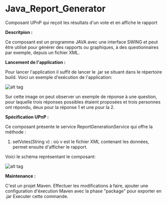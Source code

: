 # Java_Report_Generator
Composant UPnP qui reçoit les résultats d'un vote et en affiche le rapport

<strong>Descritpion : </strong>

Ce composant est un programme JAVA avec une interface SWING et peut être utilisé pour générer des rapports ou graphiques,
à des questionnaires par exemple, depuis un fichier XML.

<strong>Lancement de l'application : </strong>

Pour lancer l'application il suffit de lancer le .jar se situant dans le répertoire build.
Voici un exemple d'exécution de l'application:

![alt tag](https://github.com/components-upnp/Java_Report_Generator/blob/master/CaptureGenerateurRapport.PNG)

Sur cette image on peut observer un exemple de réponse à une question, pour laquelle trois réponses possibles étaient proposées
et trois personnes ont répondu, deux pour la réponse 1 et une pour la 2.

<strong>Spécification UPnP : </strong>

Ce composant présente le service ReportGenerationService qui offre la méthode : 

  1) setVotes(String v) : où v est le fichier XML contenant les données, permet ensuite d'afficher le rapport.
  
Voici le schéma représentant le composant:

![alt tag](https://github.com/components-upnp/Java_Report_Generator/blob/master/ReportGenerator.png)

<strong>Maintenance : </strong>

C'est un projet Maven. Effectuer les modifications à faire,
ajouter une configuration d'éxecution Maven avec la phase "package" pour exporter en .jar
Executer cette commande.
